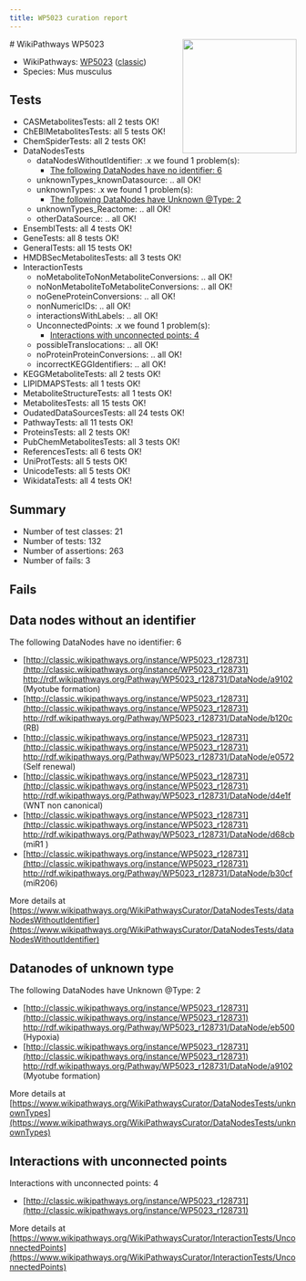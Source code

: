 ```yaml
---
title: WP5023 curation report
---
```


<img style="float: right; width: 200px" src="https://upload.wikimedia.org/wikipedia/commons/thumb/8/83/Wplogo_with_text_500.png/640px-Wplogo_with_text_500.png" />
# WikiPathways WP5023

* WikiPathways: [WP5023](https://wikipathways.org/pathways/WP5023) ([classic](https://classic.wikipathways.org/instance/WP5023))
* Species: Mus musculus
## Tests
* CASMetabolitesTests: all 2 tests OK!
* ChEBIMetabolitesTests: all 5 tests OK!
* ChemSpiderTests: all 2 tests OK!
* DataNodesTests
    * dataNodesWithoutIdentifier: .x we found 1 problem(s):
        * [The following DataNodes have no identifier: 6](#d2d32fa5)
    * unknownTypes_knownDatasource: .. all OK!
    * unknownTypes: .x we found 1 problem(s):
        * [The following DataNodes have Unknown @Type: 2](#839973e0)
    * unknownTypes_Reactome: .. all OK!
    * otherDataSource: .. all OK!
* EnsemblTests: all 4 tests OK!
* GeneTests: all 8 tests OK!
* GeneralTests: all 15 tests OK!
* HMDBSecMetabolitesTests: all 3 tests OK!
* InteractionTests
    * noMetaboliteToNonMetaboliteConversions: .. all OK!
    * noNonMetaboliteToMetaboliteConversions: .. all OK!
    * noGeneProteinConversions: .. all OK!
    * nonNumericIDs: .. all OK!
    * interactionsWithLabels: .. all OK!
    * UnconnectedPoints: .x we found 1 problem(s):
        * [Interactions with unconnected points: 4](#35a61adc)
    * possibleTranslocations: .. all OK!
    * noProteinProteinConversions: .. all OK!
    * incorrectKEGGIdentifiers: .. all OK!
* KEGGMetaboliteTests: all 2 tests OK!
* LIPIDMAPSTests: all 1 tests OK!
* MetaboliteStructureTests: all 1 tests OK!
* MetabolitesTests: all 15 tests OK!
* OudatedDataSourcesTests: all 24 tests OK!
* PathwayTests: all 11 tests OK!
* ProteinsTests: all 2 tests OK!
* PubChemMetabolitesTests: all 3 tests OK!
* ReferencesTests: all 6 tests OK!
* UniProtTests: all 5 tests OK!
* UnicodeTests: all 5 tests OK!
* WikidataTests: all 4 tests OK!


## Summary

* Number of test classes: 21
* Number of tests: 132
* Number of assertions: 263
* Number of fails: 3

## Fails

<a name="d2d32fa5" />

## Data nodes without an identifier

The following DataNodes have no identifier: 6

* [http://classic.wikipathways.org/instance/WP5023_r128731](http://classic.wikipathways.org/instance/WP5023_r128731) http://rdf.wikipathways.org/Pathway/WP5023_r128731/DataNode/a9102 (Myotube formation)
* [http://classic.wikipathways.org/instance/WP5023_r128731](http://classic.wikipathways.org/instance/WP5023_r128731) http://rdf.wikipathways.org/Pathway/WP5023_r128731/DataNode/b120c (RB)
* [http://classic.wikipathways.org/instance/WP5023_r128731](http://classic.wikipathways.org/instance/WP5023_r128731) http://rdf.wikipathways.org/Pathway/WP5023_r128731/DataNode/e0572 (Self renewal)
* [http://classic.wikipathways.org/instance/WP5023_r128731](http://classic.wikipathways.org/instance/WP5023_r128731) http://rdf.wikipathways.org/Pathway/WP5023_r128731/DataNode/d4e1f (WNT non canonical)
* [http://classic.wikipathways.org/instance/WP5023_r128731](http://classic.wikipathways.org/instance/WP5023_r128731) http://rdf.wikipathways.org/Pathway/WP5023_r128731/DataNode/d68cb (miR1
)
* [http://classic.wikipathways.org/instance/WP5023_r128731](http://classic.wikipathways.org/instance/WP5023_r128731) http://rdf.wikipathways.org/Pathway/WP5023_r128731/DataNode/b30cf (miR206)


More details at [https://www.wikipathways.org/WikiPathwaysCurator/DataNodesTests/dataNodesWithoutIdentifier](https://www.wikipathways.org/WikiPathwaysCurator/DataNodesTests/dataNodesWithoutIdentifier)

<a name="839973e0" />

## Datanodes of unknown type

The following DataNodes have Unknown @Type: 2

* [http://classic.wikipathways.org/instance/WP5023_r128731](http://classic.wikipathways.org/instance/WP5023_r128731) http://rdf.wikipathways.org/Pathway/WP5023_r128731/DataNode/eb500 (Hypoxia)
* [http://classic.wikipathways.org/instance/WP5023_r128731](http://classic.wikipathways.org/instance/WP5023_r128731) http://rdf.wikipathways.org/Pathway/WP5023_r128731/DataNode/a9102 (Myotube formation)


More details at [https://www.wikipathways.org/WikiPathwaysCurator/DataNodesTests/unknownTypes](https://www.wikipathways.org/WikiPathwaysCurator/DataNodesTests/unknownTypes)

<a name="35a61adc" />

## Interactions with unconnected points

Interactions with unconnected points: 4

* [http://classic.wikipathways.org/instance/WP5023_r128731](http://classic.wikipathways.org/instance/WP5023_r128731)


More details at [https://www.wikipathways.org/WikiPathwaysCurator/InteractionTests/UnconnectedPoints](https://www.wikipathways.org/WikiPathwaysCurator/InteractionTests/UnconnectedPoints)

